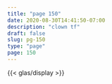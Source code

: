 ```yaml
---
title: "page 150"
date: 2020-08-30T14:41:50-07:00
description: "clown tf"
draft: false
slug: pg-150
type: "page"
page: 150
---
```


{{< glas/display >}}



